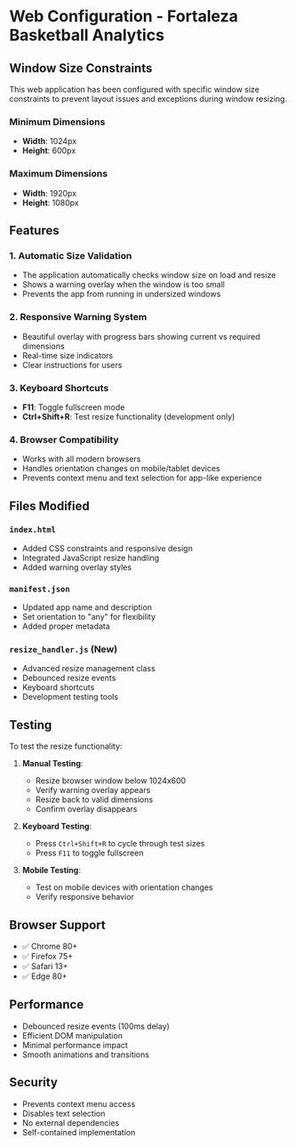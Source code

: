 # Web Configuration - Fortaleza Basketball Analytics

## Window Size Constraints

This web application has been configured with specific window size constraints to prevent layout issues and exceptions during window resizing.

### Minimum Dimensions
- **Width**: 1024px
- **Height**: 600px

### Maximum Dimensions
- **Width**: 1920px
- **Height**: 1080px

## Features

### 1. Automatic Size Validation
- The application automatically checks window size on load and resize
- Shows a warning overlay when the window is too small
- Prevents the app from running in undersized windows

### 2. Responsive Warning System
- Beautiful overlay with progress bars showing current vs required dimensions
- Real-time size indicators
- Clear instructions for users

### 3. Keyboard Shortcuts
- **F11**: Toggle fullscreen mode
- **Ctrl+Shift+R**: Test resize functionality (development only)

### 4. Browser Compatibility
- Works with all modern browsers
- Handles orientation changes on mobile/tablet devices
- Prevents context menu and text selection for app-like experience

## Files Modified

### `index.html`
- Added CSS constraints and responsive design
- Integrated JavaScript resize handling
- Added warning overlay styles

### `manifest.json`
- Updated app name and description
- Set orientation to "any" for flexibility
- Added proper metadata

### `resize_handler.js` (New)
- Advanced resize management class
- Debounced resize events
- Keyboard shortcuts
- Development testing tools

## Testing

To test the resize functionality:

1. **Manual Testing**:
   - Resize browser window below 1024x600
   - Verify warning overlay appears
   - Resize back to valid dimensions
   - Confirm overlay disappears

2. **Keyboard Testing**:
   - Press `Ctrl+Shift+R` to cycle through test sizes
   - Press `F11` to toggle fullscreen

3. **Mobile Testing**:
   - Test on mobile devices with orientation changes
   - Verify responsive behavior

## Browser Support

- ✅ Chrome 80+
- ✅ Firefox 75+
- ✅ Safari 13+
- ✅ Edge 80+

## Performance

- Debounced resize events (100ms delay)
- Efficient DOM manipulation
- Minimal performance impact
- Smooth animations and transitions

## Security

- Prevents context menu access
- Disables text selection
- No external dependencies
- Self-contained implementation
